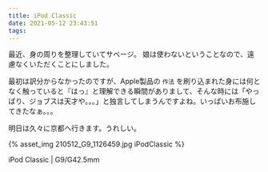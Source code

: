 ```yaml
---
title: iPod Classic
date: 2021-05-12 23:43:51
tags:
---
```


最近、身の周りを整理していてサベージ。
娘は使わないということなので、遠慮なくいただくことにしました。

最初は訳分からなかったのですが、Apple製品の `作法` を刷り込まれた身には何となく触っていると『はっ』と理解できる瞬間がありまして、そんな時には「やっぱり、ジョブスは天才や。。。」と独言してしまうんですよね。いっぱいお布施してきたなぁ。。。

明日は久々に京都へ行きます。うれしい。

{% asset_img 210512_G9_1126459.jpg iPodClassic %}

iPod Classic | G9/G42.5mm